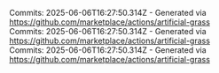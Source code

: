 Commits: 2025-06-06T16:27:50.314Z - Generated via https://github.com/marketplace/actions/artificial-grass
<br>
Commits: 2025-06-06T16:27:50.314Z - Generated via https://github.com/marketplace/actions/artificial-grass
<br>
Commits: 2025-06-06T16:27:50.314Z - Generated via https://github.com/marketplace/actions/artificial-grass
<br>
